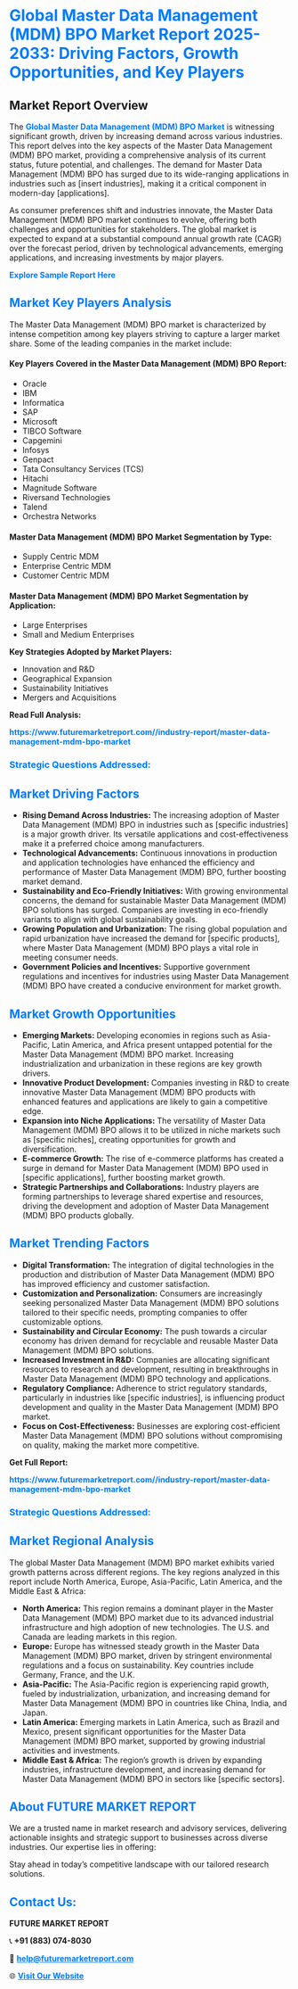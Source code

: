 <h1 style="color: #007BFF;">Global Master Data Management (MDM) BPO Market Report 2025-2033: Driving Factors, Growth Opportunities, and Key Players</h1>

<section id="overview">
<h2>Market Report Overview</h2>
<p>The <a href="https://www.futuremarketreport.com//industry-report/master-data-management-mdm-bpo-market" style="color: #007BFF; text-decoration: none;"><strong>Global Master Data Management (MDM) BPO Market</strong></a> is witnessing significant growth, driven by increasing demand across various industries. This report delves into the key aspects of the Master Data Management (MDM) BPO market, providing a comprehensive analysis of its current status, future potential, and challenges. The demand for Master Data Management (MDM) BPO has surged due to its wide-ranging applications in industries such as [insert industries], making it a critical component in modern-day [applications].</p>
<p>As consumer preferences shift and industries innovate, the Master Data Management (MDM) BPO market continues to evolve, offering both challenges and opportunities for stakeholders. The global market is expected to expand at a substantial compound annual growth rate (CAGR) over the forecast period, driven by technological advancements, emerging applications, and increasing investments by major players.</p>
</section>

<section id="overview">
<p><a href="https://www.futuremarketreport.com//request-sample/reportId=51810" style="color: #007BFF; text-decoration: none;"><strong>Explore Sample Report Here</strong></a></p>
</section>

<section id="key-players">
<h2 style="color: #007BFF;">Market Key Players Analysis</h2>
<p>The Master Data Management (MDM) BPO market is characterized by intense competition among key players striving to capture a larger market share. Some of the leading companies in the market include:</p>
<h4>Key Players Covered in the Master Data Management (MDM) BPO Report:</h4>
<ul><li>Oracle</li><li>IBM</li><li>Informatica</li><li>SAP</li><li>Microsoft</li><li>TIBCO Software</li><li>Capgemini</li><li>Infosys</li><li>Genpact</li><li>Tata Consultancy Services (TCS)</li><li>Hitachi</li><li>Magnitude Software</li><li>Riversand Technologies</li><li>Talend</li><li>Orchestra Networks</li></ul>
<h4>Master Data Management (MDM) BPO Market Segmentation by Type:</h4>
<ul><li>Supply Centric MDM</li><li>Enterprise Centric MDM</li><li>Customer Centric MDM</li></ul>

<h4>Master Data Management (MDM) BPO Market Segmentation by Application:</h4>
<ul><li>Large Enterprises</li><li>Small and Medium Enterprises</li></ul>
<p><strong>Key Strategies Adopted by Market Players:</strong></p>
<ul>
<li>Innovation and R&D</li>
<li>Geographical Expansion</li>
<li>Sustainability Initiatives</li>
<li>Mergers and Acquisitions</li>
</ul>
</section>

<section>
<p><strong>Read Full Analysis: </strong></p><a href="https://www.futuremarketreport.com//industry-report/master-data-management-mdm-bpo-market" style="color: #007BFF; text-decoration: none;"><strong>https://www.futuremarketreport.com//industry-report/master-data-management-mdm-bpo-market</strong></a>
<h3 style="color: #007BFF;">Strategic Questions Addressed:</h3>
</section>

<section id="driving-factors">
<h2 style="color: #007BFF;">Market Driving Factors</h2>
<ul>
<li><strong>Rising Demand Across Industries:</strong> The increasing adoption of Master Data Management (MDM) BPO in industries such as [specific industries] is a major growth driver. Its versatile applications and cost-effectiveness make it a preferred choice among manufacturers.</li>
<li><strong>Technological Advancements:</strong> Continuous innovations in production and application technologies have enhanced the efficiency and performance of Master Data Management (MDM) BPO, further boosting market demand.</li>
<li><strong>Sustainability and Eco-Friendly Initiatives:</strong> With growing environmental concerns, the demand for sustainable Master Data Management (MDM) BPO solutions has surged. Companies are investing in eco-friendly variants to align with global sustainability goals.</li>
<li><strong>Growing Population and Urbanization:</strong> The rising global population and rapid urbanization have increased the demand for [specific products], where Master Data Management (MDM) BPO plays a vital role in meeting consumer needs.</li>
<li><strong>Government Policies and Incentives:</strong> Supportive government regulations and incentives for industries using Master Data Management (MDM) BPO have created a conducive environment for market growth.</li>
</ul>
</section>

<section id="growth-opportunities">
<h2 style="color: #007BFF;">Market Growth Opportunities</h2>
<ul>
<li><strong>Emerging Markets:</strong> Developing economies in regions such as Asia-Pacific, Latin America, and Africa present untapped potential for the Master Data Management (MDM) BPO market. Increasing industrialization and urbanization in these regions are key growth drivers.</li>
<li><strong>Innovative Product Development:</strong> Companies investing in R&D to create innovative Master Data Management (MDM) BPO products with enhanced features and applications are likely to gain a competitive edge.</li>
<li><strong>Expansion into Niche Applications:</strong> The versatility of Master Data Management (MDM) BPO allows it to be utilized in niche markets such as [specific niches], creating opportunities for growth and diversification.</li>
<li><strong>E-commerce Growth:</strong> The rise of e-commerce platforms has created a surge in demand for Master Data Management (MDM) BPO used in [specific applications], further boosting market growth.</li>
<li><strong>Strategic Partnerships and Collaborations:</strong> Industry players are forming partnerships to leverage shared expertise and resources, driving the development and adoption of Master Data Management (MDM) BPO products globally.</li>
</ul>
</section>

<section id="trending-factors">
<h2 style="color: #007BFF;">Market Trending Factors</h2>
<ul>
<li><strong>Digital Transformation:</strong> The integration of digital technologies in the production and distribution of Master Data Management (MDM) BPO has improved efficiency and customer satisfaction.</li>
<li><strong>Customization and Personalization:</strong> Consumers are increasingly seeking personalized Master Data Management (MDM) BPO solutions tailored to their specific needs, prompting companies to offer customizable options.</li>
<li><strong>Sustainability and Circular Economy:</strong> The push towards a circular economy has driven demand for recyclable and reusable Master Data Management (MDM) BPO solutions.</li>
<li><strong>Increased Investment in R&D:</strong> Companies are allocating significant resources to research and development, resulting in breakthroughs in Master Data Management (MDM) BPO technology and applications.</li>
<li><strong>Regulatory Compliance:</strong> Adherence to strict regulatory standards, particularly in industries like [specific industries], is influencing product development and quality in the Master Data Management (MDM) BPO market.</li>
<li><strong>Focus on Cost-Effectiveness:</strong> Businesses are exploring cost-efficient Master Data Management (MDM) BPO solutions without compromising on quality, making the market more competitive.</li>
</ul>
</section>

<section>
<p><strong>Get Full Report: </strong></p><a href="https://www.futuremarketreport.com//industry-report/master-data-management-mdm-bpo-market" style="color: #007BFF; text-decoration: none;"><strong>https://www.futuremarketreport.com//industry-report/master-data-management-mdm-bpo-market</strong></a>
<h3 style="color: #007BFF;">Strategic Questions Addressed:</h3>
</section>


<section id="regional-analysis">
<h2 style="color: #007BFF;">Market Regional Analysis</h2>
<p>The global Master Data Management (MDM) BPO market exhibits varied growth patterns across different regions. The key regions analyzed in this report include North America, Europe, Asia-Pacific, Latin America, and the Middle East & Africa:</p>
<ul>
<li><strong>North America:</strong> This region remains a dominant player in the Master Data Management (MDM) BPO market due to its advanced industrial infrastructure and high adoption of new technologies. The U.S. and Canada are leading markets in this region.</li>
<li><strong>Europe:</strong> Europe has witnessed steady growth in the Master Data Management (MDM) BPO market, driven by stringent environmental regulations and a focus on sustainability. Key countries include Germany, France, and the U.K.</li>
<li><strong>Asia-Pacific:</strong> The Asia-Pacific region is experiencing rapid growth, fueled by industrialization, urbanization, and increasing demand for Master Data Management (MDM) BPO in countries like China, India, and Japan.</li>
<li><strong>Latin America:</strong> Emerging markets in Latin America, such as Brazil and Mexico, present significant opportunities for the Master Data Management (MDM) BPO market, supported by growing industrial activities and investments.</li>
<li><strong>Middle East & Africa:</strong> The region’s growth is driven by expanding industries, infrastructure development, and increasing demand for Master Data Management (MDM) BPO in sectors like [specific sectors].</li>
</ul>
</section>

<footer>
<h2 style="color: #007BFF;">About FUTURE MARKET REPORT</h2>
<p>We are a trusted name in market research and advisory services, delivering actionable insights and strategic support to businesses across diverse industries. Our expertise lies in offering:</p>

<p>Stay ahead in today’s competitive landscape with our tailored research solutions.</p>

<h2 style="color: #007BFF;">Contact Us:</h2>
<p><strong>FUTURE MARKET REPORT</strong></p>
<p>📞 <strong>+91 (883) 074-8030</strong></p>
<p>📧 <strong><a href="mailto:help@futuremarketreport.com" style="color: #007BFF;">help@futuremarketreport.com</a></strong></p>
<p>🌐 <strong><a href="https://www.futuremarketreport.com/" style="color: #007BFF;">Visit Our Website</a></strong></p>
</footer>